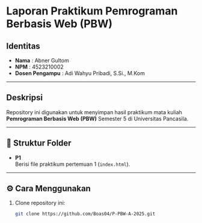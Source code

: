 # Laporan Praktikum Pemrograman Berbasis Web (PBW)

## Identitas
- **Nama** : Abner Gultom  
- **NPM**  : 4523210002  
- **Dosen Pengampu** : 	Adi Wahyu Pribadi, S.Si., M.Kom  

---

## Deskripsi
Repository ini digunakan untuk menyimpan hasil praktikum mata kuliah **Pemrograman Berbasis Web (PBW)** Semester 5 di Universitas Pancasila.

---

## 📂 Struktur Folder
- **P1**  
  Berisi file praktikum pertemuan 1 (`index.html`).

---

## ⚙️ Cara Menggunakan
1. Clone repository ini:
   ```bash
   git clone https://github.com/Boas04/P-PBW-A-2025.git
